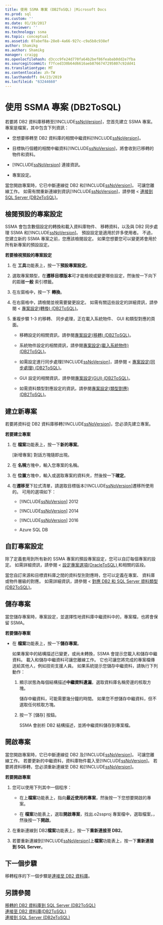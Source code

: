```yaml
---
title: 使用 SSMA 專案 (DB2ToSQL) |Microsoft Docs
ms.prod: sql
ms.custom: ''
ms.date: 01/19/2017
ms.reviewer: ''
ms.technology: ssma
ms.topic: conceptual
ms.assetid: 07abef8a-28e8-4a66-927c-c9a5b8c938ef
author: Shamikg
ms.author: Shamikg
manager: craigg
ms.openlocfilehash: d3ccc9fe24d770fa64b2bef86feabab0dd2e7fba
ms.sourcegitcommit: f7fced330b64d6616aeb8766747295807c92dd41
ms.translationtype: MT
ms.contentlocale: zh-TW
ms.lasthandoff: 04/23/2019
ms.locfileid: "63244660"
---
```

# <a name="working-with-ssma-projects-db2tosql"></a>使用 SSMA 專案 (DB2ToSQL)
若要將 DB2 資料庫移轉至[!INCLUDE[ssNoVersion](../../includes/ssnoversion-md.md)]，您首先建立 SSMA 專案。 專案是檔案，其中包含下列資訊：  
  
-   您想要移轉至 DB2 資料庫的相關中繼資料[!INCLUDE[ssNoVersion](../../includes/ssnoversion-md.md)]。  
  
-   目標執行個體的相關中繼資料[!INCLUDE[ssNoVersion](../../includes/ssnoversion-md.md)]，將會收到已移轉的物件和資料。  
  
-   [!INCLUDE[ssNoVersion](../../includes/ssnoversion-md.md)] 連接資訊。  
  
-   專案設定。  
  
當您開啟專案時，它已中斷連線從 DB2 和[!INCLUDE[ssNoVersion](../../includes/ssnoversion-md.md)]。 可讓您離線工作。 如需有關重新連線到資訊[!INCLUDE[ssNoVersion](../../includes/ssnoversion-md.md)]，請參閱 <<c2> [ 連接到 SQL Server &#40;DB2eToSQL&#41;](../../ssma/db2/connecting-to-sql-server-db2etosql.md)。</c2>  
  
## <a name="reviewing-default-project-settings"></a>檢閱預設的專案設定  
SSMA 會包含數個設定的轉換和載入資料庫物件、 移轉資料，以及與 DB2 同步處理 SSMA 和[!INCLUDE[ssNoVersion](../../includes/ssnoversion-md.md)]。 預設設定是適用於許多使用者。 不過，您建立新的 SSMA 專案之前，您應該檢閱設定。 如果您想要您可以變更將會用於所有新專案的預設設定。  
  
**若要檢視預設的專案設定**  
  
1.  在 **工具**功能表上，按一下**預設專案設定**。  
  
2.  選取專案類型，在**遷移目標版本**可才能檢視或變更哪些設定，然後按一下向下的距離**一般** 索引標籤。  
  
3.  在左窗格中，按一下 **轉換**。  
  
4.  在右窗格中，請檢閱並視需要變更設定。 如需有關這些設定的詳細資訊，請參閱 <<c0> [ 專案設定&#40;轉換&#41; &#40;DB2ToSQL&#41;](../../ssma/db2/project-settings-conversion-db2tosql.md)。</c0>  
  
5.  重複步驟 1-3 的移轉、 同步處理，正在載入系統物件、 GUI 和類型對應的頁面。  
  
    -   移轉設定的相關資訊，請參閱[專案設定&#40;移轉&#41; &#40;DB2ToSQL&#41;](../../ssma/db2/project-settings-migration-db2tosql.md)。  
  
    -   系統物件設定的相關資訊，請參閱[專案設定&#40;載入系統物件&#41; &#40;DB2ToSQL&#41;](../../ssma/db2/project-settings-loading-system-objects-db2tosql.md)。  
  
    -   如需設定進行同步處理[!INCLUDE[ssNoVersion](../../includes/ssnoversion-md.md)]，請參閱 <<c2> [ 專案設定&#40;同步處理&#41; &#40;DB2ToSQL&#41;](../../ssma/db2/project-settings-synchronization-db2tosql.md)。</c2>  
  
    -   GUI 設定的相關資訊，請參閱[專案設定&#40;GUI&#41; &#40;DB2ToSQL&#41;](../../ssma/db2/project-settings-gui-db2tosql.md)。  
  
    -   如需資料類型對應設定的資訊，請參閱[專案設定&#40;類型對應&#41; &#40;DB2ToSQL&#41;](../../ssma/db2/project-settings-type-mapping-db2tosql.md)。  
  
## <a name="creating-new-projects"></a>建立新專案  
若要將資料從 DB2 資料庫移轉[!INCLUDE[ssNoVersion](../../includes/ssnoversion-md.md)]，您必須先建立專案。  
  
**若要建立專案**  
  
1.  在 **檔案**功能表上，按一下**新的專案**。  
  
    [新增專案]  對話方塊隨即出現。  
  
2.  在 **名稱**方塊中，輸入您專案的名稱。  
  
3.  在 **位置**方塊中，輸入或選取專案的資料夾，然後按一下**確定**。  
  
4.  在**遷移至**下拉式清單，請選取目標版本[!INCLUDE[ssNoVersion](../../includes/ssnoversion-md.md)]遷移所使用的。 可用的選項如下：  
  
    -   [!INCLUDE[ssNoVersion](../../includes/ssnoversion-md.md)] 2012  
  
    -   [!INCLUDE[ssNoVersion](../../includes/ssnoversion-md.md)] 2014  
  
    -   [!INCLUDE[ssNoVersion](../../includes/ssnoversion-md.md)] 2016  
  
    -   Azure SQL DB  
  
## <a name="customizing-project-settings"></a>自訂專案設定  
除了定義套用到所有新的 SSMA 專案的預設專案設定，您可以自訂每個專案的設定。 如需詳細資訊，請參閱 <<c0> [ 設定專案選項&#40;OracleToSQL&#41; ](../../ssma/oracle/setting-project-options-oracletosql.md)和相關的區段。</c0>  
  
當您自訂來源和目標資料庫之間的資料型別對應時，您可以定義在專案、 資料庫或物件層級的對應。 如需詳細資訊，請參閱 <<c0> [ 對應 DB2 和 SQL Server 資料類型&#40;DB2ToSQL&#41;](../../ssma/db2/mapping-db2-and-sql-server-data-types-db2tosql.md)。</c0>  
  
## <a name="saving-projects"></a>儲存專案  
當您儲存專案時，專案設定，並選擇性地資料庫中繼資料中的，專案檔，也將會保留 SSMA。  
  
**若要儲存專案**  
  
-   在 **檔案**功能表上，按一下**儲存專案**。  
  
    如果專案中的結構描述已變更，或尚未轉換，SSMA 會提示您載入和儲存中繼資料。 載入和儲存中繼資料可讓您離線工作。 它也可讓您將完成的專案檔傳送給其他人，例如技術支援人員。 如果系統提示您儲存中繼資料，請執行下列動作：  
  
    1.  顯示狀態為每個結構描述**中繼資料遺漏**，選取資料庫名稱旁邊的核取方塊。  
  
        儲存中繼資料，可能需要幾分鐘的時間。 如果您不想儲存中繼資料，但不選取任何核取方塊。  
  
    2.  按一下 [儲存] 按鈕。  
  
        SSMA 會剖析 DB2 結構描述，並將中繼資料儲存到專案檔。  
  
## <a name="opening-projects"></a>開啟專案  
當您開啟專案時，它已中斷連線從 DB2 及[!INCLUDE[ssNoVersion](../../includes/ssnoversion-md.md)]。 可讓您離線工作。 若要更新的中繼資料，資料庫物件載入至[!INCLUDE[ssNoVersion](../../includes/ssnoversion-md.md)]。 若要將資料移轉，您必須重新連線至 DB2 和[!INCLUDE[ssNoVersion](../../includes/ssnoversion-md.md)]。  
  
**若要開啟專案**  
  
1.  您可以使用下列其中一個程序：  
  
    -   在上**檔案**功能表上，指向**最近使用的專案**，然後按一下您想要開啟的專案。  
  
    -   在 **檔案**功能表上，選取**開啟專案**，找出.o2ssproj 專案檔中，選取檔案，，然後按一下**開啟**。  
  
2.  在重新連線到 DB2**檔案**功能表上，按一下**重新連接至 DB2**。  
  
3.  若要重新連線到[!INCLUDE[ssNoVersion](../../includes/ssnoversion-md.md)]上**檔案**功能表上，按一下**重新連接到 SQL Server**。  
  
## <a name="next-step"></a>下一個步驟  
移轉程序的下一個步驟是[連接至 DB2 資料庫](https://msdn.microsoft.com/5eb5801d-f0c3-4127-97c0-0b1ef49f4844)。  
  
## <a name="see-also"></a>另請參閱  
[移轉的 DB2 資料庫到 SQL Server &#40;DB2ToSQL&#41;](../../ssma/db2/migrating-db2-databases-to-sql-server-db2tosql.md)  
[連接至 DB2 資料庫&#40;DB2ToSQL&#41;](../../ssma/db2/connecting-to-db2-database-db2tosql.md)  
[連接到 SQL Server &#40;DB2eToSQL&#41;](../../ssma/db2/connecting-to-sql-server-db2etosql.md)  
  
